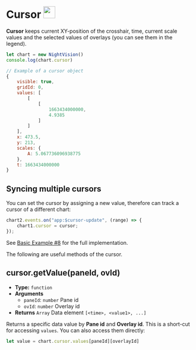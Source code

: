 
# Cursor <img src="/el.png" style="display: inline-block; margin: 0; width: 32px;" />

**Cursor** keeps current XY-position of the crosshair, time, current scale values and the selected values of overlays (you can see them in the legend).

```js
let chart = new NightVision()
console.log(chart.cursor)  
```  

```js
// Example of a cursor object
{
    visible: true,
    gridId: 0,
    values: [
        [
            [
                1663434000000,
                4.9385
            ]
        ]
    ],
    x: 473.5,
    y: 213,
    scales: {
        A: 5.067736096938775
    },
    t: 1663434000000
}
```

## Syncing multiple cursors

You can set the cursor by assigning a new value, therefore can track a cursor of a different chart:

```js
chart2.events.on("app:$cursor-update", (range) => {
    chart1.cursor = cursor;
});
```

See [Basic Example #8](/night-vision-ext/guide/intro/10-basic-examples.html#_8-multiple-chart-instances) for the full implementation.

The following are useful methods of the cursor.

## cursor.getValue(paneId, ovId)

- **Type:** `function`
- **Arguments**
    - `paneId`: `number` Pane id
    - `ovId`: `number` Overlay id
- **Returns** `Array` Data element `[<time>, <value1>, ...]`

Returns a specific data value by **Pane id** and **Overlay id**. This is a short-cut for accessing `values`. You can also access them directly:

```js
let value = chart.cursor.values[paneId][overlayId]
```
